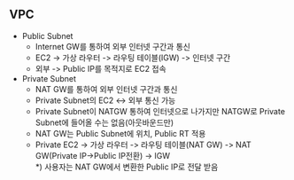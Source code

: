 ## VPC
- Public Subnet
  - Internet GW를 통하여 외부 인터넷 구간과 통신
  - EC2 -> 가상 라우터 -> 라우팅 테이블(IGW) -> 인터넷 구간
  - 외부 -> Public IP를 목적지로 EC2 접속
- Private Subnet
  - NAT GW를 통하여 외부 인터넷 구간과 통신
  - Private Subnet의 EC2 <-> 외부 통신 가능
  - Private Subnet이 NATGW 통하여 인터넷으로 나가지만 NATGW로 Private Subnet에 들어올 수는 없음(아웃바운드만)
  - NAT GW는 Public Subnet에 위치, Public RT 적용
  - Private EC2 -> 가상 라우터 -> 라우팅 테이블(NAT GW) -> NAT GW(Private IP->Public IP전환) -> IGW  
  *) 사용자는 NAT GW에서 변환한 Public IP로 전달 받음
